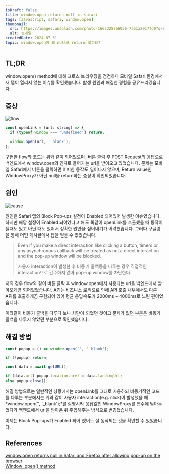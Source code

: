 ```yaml
---
isDraft: false
title: window.open returns null in safari
tags: [Javascript, safari, window.open]
thumbnail:
  src: https://images.unsplash.com/photo-1662328766056-7a61a2017fd0?q=80&w=2717&auto=format&fit=crop&ixlib=rb-4.0.3&ixid=M3wxMjA3fDB8MHxwaG90by1wYWdlfHx8fGVufDB8fHx8fA%3D%3D
  alt: 썸네일
createdDate: 2024-07-31
topic: window.open이 왜 null을 return 할까요?
---
```


## TL;DR

window.open() method에 대해 크로스 브라우징을 점검하다 모바일 Safari 환경에서 새 탭이 열리지 않는 이슈를 확인했습니다. 발생 원인과 해결한 경험을 공유드리겠습니다.

## 증상

![flow](/images/blog/20240731/flow.png)

```javascript
const openLink = (url: string) => {
  if (typeof window === 'undefined') return;

  window.open(url, '_blank');
};
```

구현한 flow와 코드는 위와 같이 되어있으며, 버튼 클릭 후 POST Request의 응답으로 백엔드에서 window.open의 인자로 들어가는 url을 받아오고 있었습니다. 문제는 모바일 Safari에서 버튼을 클릭하면 어떠한 동작도 일어나지 않으며, Return value인 WindowProxy가 아닌 null을 return하는 증상이 확인되었습니다.

## 원인

![cause](/images/blog/20240731/cause.jpg)

원인은 Safari 앱의 Block Pop-ups 설정이 Enabled 되어있어 발생한 이슈였습니다. 하지만 해당 설정이 Enabled 되어있다고 해도 똑같이 openLink를 호출했을 때 동작이 될때도 있고 아닌 때도 있어서 정확한 원인을 짚어내기가 어려웠습니다. 그러다 구글링을 통해 어떤 게시글에서 답을 얻을 수 있었습니다.

> Even if you make a direct interaction like clicking a button, timers or any asynchronous callback will be treated as not a direct interaction and the pop-up window will be blocked.
>
> 사용자 interaction이 발생한 후 비동기 콜백등을 다루는 경우 직접적인 interaction으로 간주하지 않아 pop-up window를 차단한다.

저의 경우 flow와 같이 버튼 클릭 후 window.open에서 사용되는 url을 백엔드에서 받아오게끔 되어있었습니다. API는 비즈니스 로직으로 인해 API 호출 내부에서도 다른 API를 호출하게끔 구현되어 있어 평균 응답속도가 2000ms ~ 4000ms로 느린 편이었습니다.

이와같이 비동기 콜백을 다루다 보니 차단이 되었던 것이고 문제가 없던 부분은 비동기 콜백을 다루지 않았던 부분으로 확인했습니다.

## 해결 방법

```javascript
const popup = () => window.open('', '_blank');

if (!popup) return;

const data = await getURL();

if (data.url) popup.location.href = data.landingUrl;
else popup.close();
```

해결 방법으로는 일반적인 상황에서는 openLink를 그대로 사용하되 비동기적인 코드를 다루는 부분에서는 위와 같이 사용자 interaction(e.g. click)이 발생했을 때 *window.open('', '\_blank');*를 실행시켜 응답값인 WindowProxy를 변수에 담아두었다가 백엔드에서 url을 받아온 뒤 주입해주는 방식으로 변경했습니다.

이제는 Block Pop-ups가 Enabled 되어 있어도 잘 동작되는 것을 확인할 수 있었습니다.

## References

[window.open returns null in Safari and Firefox after allowing pop-up on the browser](https://ffan0811.medium.com/window-open-returns-null-in-safari-and-firefox-after-allowing-pop-up-on-the-browser-4e4e45e7d926)
<br/>
[Window: open() method](https://developer.mozilla.org/en-US/docs/Web/API/Window/open)
